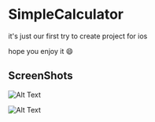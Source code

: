 # SimpleCalculator

it's just our first try to create project for ios

hope you enjoy it :smile:

## ScreenShots

![Alt Text](https://github.com/SamadiPour/SimpleCalculator/blob/master/screenshot2.png)

![Alt Text](https://github.com/SamadiPour/SimpleCalculator/blob/master/screenshot3.png)
